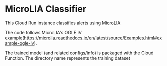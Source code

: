 # MicroLIA Classifier

This Cloud Run instance classifies alerts using
[MicroLIA](https://microlia.readthedocs.io/)

The code follows MicroLIA's OGLE IV example(https://microlia.readthedocs.io/en/latest/source/Examples.html#example-ogle-iv).

The trained model (and related configs/info) is packaged with the Cloud Function.
The directory name represents the training dataset
